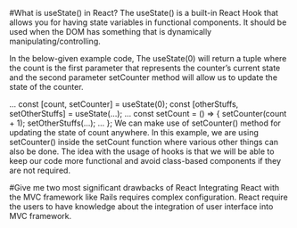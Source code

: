 #What is useState() in React?
The useState() is a built-in React Hook that allows you for having state variables in functional components.
It should be used when the DOM has something that is dynamically manipulating/controlling.

In the below-given example code, 
The useState(0) will return a tuple where the count is the first parameter that represents the counter’s current state and the second parameter setCounter method will allow us to update the state of the counter.

...
const [count, setCounter] = useState(0);
const [otherStuffs, setOtherStuffs] = useState(...);
...
const setCount = () => {
   setCounter(count + 1);
   setOtherStuffs(...);
   ...
};
We can make use of setCounter() method for updating the state of count anywhere. In this example, we are using setCounter() 
inside the setCount function where various other things can also be done. The idea with the usage of hooks is that we will 
be able to keep our code more functional and avoid class-based components if they are not required.


#Give me two most significant drawbacks of React
Integrating React with the MVC framework like Rails requires complex configuration.
React require the users to have knowledge about the integration of user interface into MVC framework.
